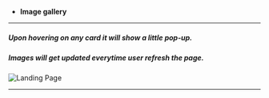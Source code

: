 
- **Image gallery**
---
##### Upon hovering on any card it will show a little pop-up.
##### Images will get updated everytime user refresh the page.
![Landing Page](https://github.com/mayuriwasu1/CSS-mini-projects/blob/main/carousels/slider_readme.png)

---